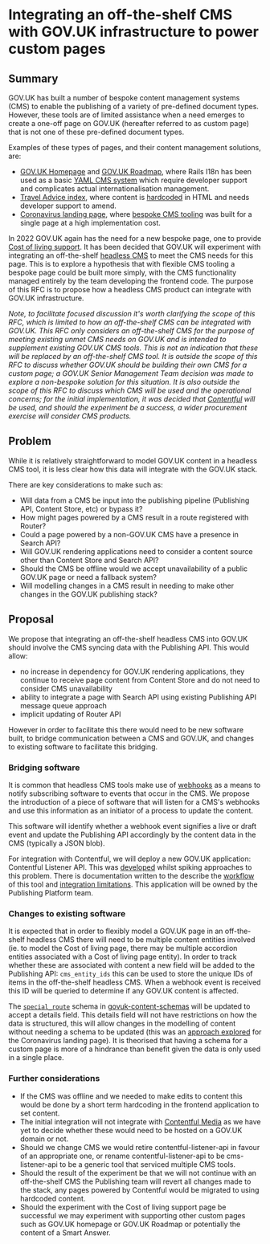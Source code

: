 # Integrating an off-the-shelf CMS with GOV.UK infrastructure to power custom pages

## Summary

GOV.UK has built a number of bespoke content management systems (CMS) to enable the publishing of a variety of pre-defined document types. However, these tools are of limited assistance when a need emerges to create a one-off page on GOV.UK (hereafter referred to as custom page) that is not one of these pre-defined document types.

Examples of these types of pages, and their content management solutions, are:

- [GOV.UK Homepage](https://www.gov.uk/) and [GOV.UK Roadmap](https://www.gov.uk/roadmap), where Rails I18n has been used as a basic [YAML CMS system](https://github.com/alphagov/frontend/blob/f2af829b14a9e6af21deb49c9bd0484e9ea49baa/config/locales/en.yml#L454-L576) which require developer support and complicates actual internationalisation management.
- [Travel Advice index](https://www.gov.uk/foreign-travel-advice), where content is [hardcoded](https://github.com/alphagov/frontend/blob/f2af829b14a9e6af21deb49c9bd0484e9ea49baa/app/views/travel_advice/index.html.erb) in HTML and needs developer support to amend.
- [Coronavirus landing page](https://www.gov.uk/coronavirus), where [bespoke CMS tooling](https://github.com/alphagov/collections-publisher/tree/d68bf4cf910b62d7827f488ed2f20126bc9b25a4/app/controllers/coronavirus) was built for a single page at a high implementation cost.

In 2022 GOV.UK again has the need for a new bespoke page, one to provide [Cost of living support](https://www.gov.uk/cost-of-living). It has been decided that GOV.UK will experiment with integrating an off-the-shelf [headless CMS](https://en.wikipedia.org/wiki/Headless_content_management_system) to meet the CMS needs for this page. This is to explore a hypothesis that with flexible CMS tooling a bespoke page could be built more simply, with the CMS functionality managed entirely by the team developing the frontend code. The purpose of this RFC is to propose how a headless CMS product can integrate with GOV.UK infrastructure.

_Note, to facilitate focused discussion it's worth clarifying the scope of this RFC, which is limited to how an off-the-shelf CMS can be integrated with GOV.UK. This RFC only considers an off-the-shelf CMS for the purpose of meeting existing unmet CMS needs on GOV.UK and is intended to supplement existing GOV.UK CMS tools. This is not an indication that these will be replaced by an off-the-shelf CMS tool. It is outside the scope of this RFC to discuss whether GOV.UK should be building their own CMS for a custom page; a GOV.UK Senior Management Team decision was made to explore a non-bespoke solution for this situation. It is also outside the scope of this RFC to discuss which CMS will be used and the operational concerns; for the initial implementation, it was decided that [Contentful](https://contentful.com) will be used, and should the experiment be a success, a wider procurement exercise will consider CMS products._

## Problem

While it is relatively straightforward to model GOV.UK content in a headless CMS tool, it is less clear how this data will integrate with the GOV.UK stack.

There are key considerations to make such as:

- Will data from a CMS be input into the publishing pipeline (Publishing API, Content Store, etc) or bypass it?
- How might pages powered by a CMS result in a route registered with Router?
- Could a page powered by a non-GOV.UK CMS have a presence in Search API?
- Will GOV.UK rendering applications need to consider a content source other than Content Store and Search API?
- Should the CMS be offline would we accept unavailability of a public GOV.UK page or need a fallback system?
- Will modelling changes in a CMS result in needing to make other changes in the GOV.UK publishing stack?

## Proposal

We propose that integrating an off-the-shelf headless CMS into GOV.UK should involve the CMS syncing data with the Publishing API. This would allow:

- no increase in dependency for GOV.UK rendering applications, they continue to receive page content from Content Store and do not need to consider CMS unavailability
- ability to integrate a page with Search API using existing Publishing API message queue approach
- implicit updating of Router API

However in order to facilitate this there would need to be new software built, to bridge communication between a CMS and GOV.UK, and changes to existing software to facilitate this bridging.

### Bridging software

It is common that headless CMS tools make use of [webhooks](https://en.wikipedia.org/wiki/Webhook) as a means to notify subscribing software to events that occur in the CMS. We propose the introduction of a piece of software that will listen for a CMS's webhooks and use this information as an initiator of a process to update the content.

This software will identify whether a webhook event signifies a live or draft event and update the Publishing API accordingly by the content data in the CMS (typically a JSON blob).

For integration with Contentful, we will deploy a new GOV.UK application: Contentful Listener API. This was [developed](https://github.com/alphagov/contentful-listener-api) whilst spiking approaches to this problem. There is documentation written to the describe the [workflow](https://github.com/alphagov/contentful-listener-api/blob/main/docs/how-this-application-works.md) of this tool and [integration limitations](https://github.com/alphagov/contentful-listener-api/blob/main/docs/integration-limitations.md). This application will be owned by the Publishing Platform team.

### Changes to existing software

It is expected that in order to flexibly model a GOV.UK page in an off-the-shelf headless CMS there will need to be multiple content entities involved (ie. to model the Cost of living page, there may be multiple accordion entities associated with a Cost of living page entity). In order to track whether these are associated with content a new field will be added to the Publishing API: `cms_entity_ids` this can be used to store the unique IDs of items in the off-the-shelf headless CMS. When a webhook event is received this ID will be queried to determine if any GOV.UK content is affected.

The [`special_route`](https://github.com/alphagov/govuk-content-schemas/blob/main/formats/special_route.jsonnet) schema in [govuk-content-schemas](https://github.com/alphagov/govuk-content-schemas) will be updated to accept a details field. This details field will not have restrictions on how the data is structured, this will allow changes in the modelling of content without needing a schema to be updated (this was an [approach explored](https://github.com/alphagov/govuk-content-schemas/blob/170a941b42bbc53d529b4c50698ad5ba50776df5/formats/coronavirus_landing_page.jsonnet#L4-L8) for the Coronavirus landing page). It is theorised that having a schema for a custom page is more of a hindrance than benefit given the data is only used in a single place.

### Further considerations

- If the CMS was offline and we needed to make edits to content this would be done by a short term hardcoding in the frontend application to set content.
- The initial integration will not integrate with [Contentful Media](https://www.contentful.com/help/working-with-media/) as we have yet to decide whether these would need to be hosted on a GOV.UK domain or not.
- Should we change CMS we would retire contentful-listener-api in favour of an appropriate one, or rename contentful-listener-api to be cms-listener-api to be a generic tool that serviced multiple CMS tools.
- Should the result of the experiment be that we will not continue with an off-the-shelf CMS the Publishing team will revert all changes made to the stack, any pages powered by Contentful would be migrated to using hardcoded content.
- Should the experiment with the Cost of living support page be successful we may experiment with supporting other custom pages such as GOV.UK homepage or GOV.UK Roadmap or potentially the content of a Smart Answer.
